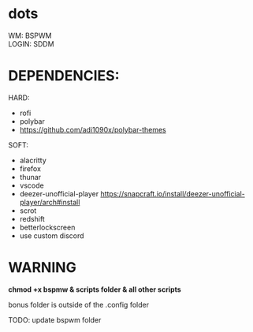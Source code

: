 # dots

WM: BSPWM  
LOGIN: SDDM

# DEPENDENCIES:

HARD:
- rofi
- polybar
- https://github.com/adi1090x/polybar-themes

SOFT:
- alacritty
- firefox
- thunar
- vscode
- deezer-unofficial-player https://snapcraft.io/install/deezer-unofficial-player/arch#install
- scrot
- redshift
- betterlockscreen
- use custom discord

# WARNING
**chmod +x bspmw & scripts folder & all other scripts**

bonus folder is outside of the .config folder

TODO:
update bspwm folder
